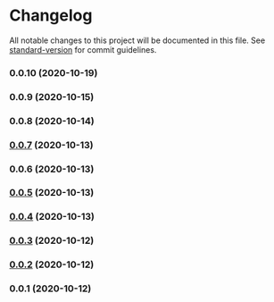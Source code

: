 # Changelog

All notable changes to this project will be documented in this file. See [standard-version](https://github.com/conventional-changelog/standard-version) for commit guidelines.

### 0.0.10 (2020-10-19)

### 0.0.9 (2020-10-15)

### 0.0.8 (2020-10-14)

### [0.0.7](https://github.com/guan840912/cdk8s-aws-alb-ingress-controller/compare/v0.0.5...v0.0.7) (2020-10-13)

### 0.0.6 (2020-10-13)

### [0.0.5](https://github.com/guan840912/cdk8s-aws-alb-ingress-controller/compare/v0.0.4...v0.0.5) (2020-10-13)

### [0.0.4](https://github.com/guan840912/cdk8s-aws-alb-ingress-controller/compare/v0.0.3...v0.0.4) (2020-10-13)

### [0.0.3](https://github.com/guan840912/cdk8s-aws-alb-ingress-controller/compare/v0.0.2...v0.0.3) (2020-10-12)

### [0.0.2](https://github.com/guan840912/cdk8s-aws-alb-ingress-controller/compare/v0.0.1...v0.0.2) (2020-10-12)

### 0.0.1 (2020-10-12)
